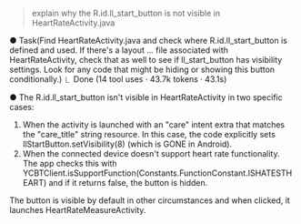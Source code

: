 
> explain why the R.id.ll_start_button is not visible in HeartRateActivity.java

● Task(Find HeartRateActivity.java and check where R.id.ll_start_button is defined and used. If there's a layout  …
      file associated with HeartRateActivity, check that as well to see if ll_start_button has visibility settings.
       Look for any code that might be hiding or showing this button conditionally.)
  ⎿  Done (14 tool uses · 43.7k tokens · 43.1s)

● The R.id.ll_start_button isn't visible in HeartRateActivity in two specific cases:

  1. When the activity is launched with an "care" intent extra that matches the "care_title" string
  resource. In this case, the code explicitly sets llStartButton.setVisibility(8) (which is GONE in
  Android).
  1. When the connected device doesn't support heart rate functionality. The app checks this with
  YCBTClient.isSupportFunction(Constants.FunctionConstant.ISHATESTHEART) and if it returns false, the
  button is hidden.

  The button is visible by default in other circumstances and when clicked, it launches
  HeartRateMeasureActivity.